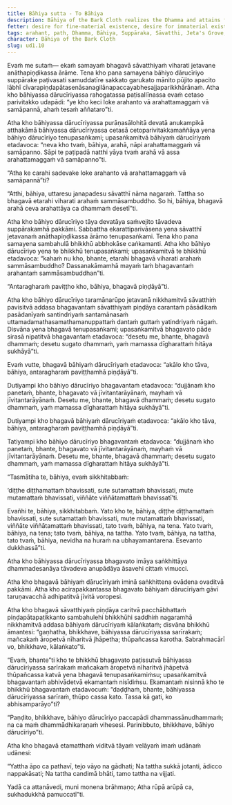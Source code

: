 ```yaml
---
title: Bāhiya sutta - To Bāhiya
description: Bāhiya of the Bark Cloth realizes the Dhamma and attains final Nibbāna immediately after receiving a concise teaching from the Buddha.
fetter: desire for fine-material existence, desire for immaterial existence, conceit, restlessness, ignorance
tags: arahant, path, Dhamma, Bāhiya, Suppāraka, Sāvatthi, Jeta's Grove, Anāthapiṇḍika's park, alms, death, cremation, stupa, final Nibbāna, seen, heard, sensed, cognized, ud, ud1
character: Bāhiya of the Bark Cloth
slug: ud1.10
---
```


Evaṁ me sutaṁ— ekaṁ samayaṁ bhagavā sāvatthiyaṁ viharati jetavane anāthapiṇḍikassa ārāme. Tena kho pana samayena bāhiyo dārucīriyo suppārake paṭivasati samuddatīre sakkato garukato mānito pūjito apacito lābhī cīvarapiṇḍapātasenāsanagilānapaccayabhesajjaparikkhārānaṁ. Atha kho bāhiyassa dārucīriyassa rahogatassa paṭisallīnassa evaṁ cetaso parivitakko udapādi: “ye kho keci loke arahanto vā arahattamaggaṁ vā samāpannā, ahaṁ tesaṁ aññataro”ti.

Atha kho bāhiyassa dārucīriyassa purāṇasālohitā devatā anukampikā atthakāmā bāhiyassa dārucīriyassa cetasā cetoparivitakkamaññāya yena bāhiyo dārucīriyo tenupasaṅkami; upasaṅkamitvā bāhiyaṁ dārucīriyaṁ etadavoca: “neva kho tvaṁ, bāhiya, arahā, nāpi arahattamaggaṁ vā samāpanno. Sāpi te paṭipadā natthi yāya tvaṁ arahā vā assa arahattamaggaṁ vā samāpanno”ti.

“Atha ke carahi sadevake loke arahanto vā arahattamaggaṁ vā samāpannā”ti?

“Atthi, bāhiya, uttaresu janapadesu sāvatthī nāma nagaraṁ. Tattha so bhagavā etarahi viharati arahaṁ sammāsambuddho. So hi, bāhiya, bhagavā arahā ceva arahattāya ca dhammaṁ desetī”ti.

Atha kho bāhiyo dārucīriyo tāya devatāya saṁvejito tāvadeva suppārakamhā pakkāmi. Sabbattha ekarattiparivāsena yena sāvatthī jetavanaṁ anāthapiṇḍikassa ārāmo tenupasaṅkami. Tena kho pana samayena sambahulā bhikkhū abbhokāse caṅkamanti. Atha kho bāhiyo dārucīriyo yena te bhikkhū tenupasaṅkami; upasaṅkamitvā te bhikkhū etadavoca: “kahaṁ nu kho, bhante, etarahi bhagavā viharati arahaṁ sammāsambuddho? Dassanakāmamhā mayaṁ taṁ bhagavantaṁ arahantaṁ sammāsambuddhan”ti.

“Antaragharaṁ paviṭṭho kho, bāhiya, bhagavā piṇḍāyā”ti.

Atha kho bāhiyo dārucīriyo taramānarūpo jetavanā nikkhamitvā sāvatthiṁ pavisitvā addasa bhagavantaṁ sāvatthiyaṁ piṇḍāya carantaṁ pāsādikaṁ pasādanīyaṁ santindriyaṁ santamānasaṁ uttamadamathasamathamanuppattaṁ dantaṁ guttaṁ yatindriyaṁ nāgaṁ. Disvāna yena bhagavā tenupasaṅkami; upasaṅkamitvā bhagavato pāde sirasā nipatitvā bhagavantaṁ etadavoca: “desetu me, bhante, bhagavā dhammaṁ; desetu sugato dhammaṁ, yaṁ mamassa dīgharattaṁ hitāya sukhāyā”ti.

Evaṁ vutte, bhagavā bāhiyaṁ dārucīriyaṁ etadavoca: “akālo kho tāva, bāhiya, antaragharaṁ paviṭṭhamhā piṇḍāyā”ti.

Dutiyampi kho bāhiyo dārucīriyo bhagavantaṁ etadavoca: “dujjānaṁ kho panetaṁ, bhante, bhagavato vā jīvitantarāyānaṁ, mayhaṁ vā jīvitantarāyānaṁ. Desetu me, bhante, bhagavā dhammaṁ; desetu sugato dhammaṁ, yaṁ mamassa dīgharattaṁ hitāya sukhāyā”ti.

Dutiyampi kho bhagavā bāhiyaṁ dārucīriyaṁ etadavoca: “akālo kho tāva, bāhiya, antaragharaṁ paviṭṭhamhā piṇḍāyā”ti.

Tatiyampi kho bāhiyo dārucīriyo bhagavantaṁ etadavoca: “dujjānaṁ kho panetaṁ, bhante, bhagavato vā jīvitantarāyānaṁ, mayhaṁ vā jīvitantarāyānaṁ. Desetu me, bhante, bhagavā dhammaṁ; desetu sugato dhammaṁ, yaṁ mamassa dīgharattaṁ hitāya sukhāyā”ti.

“Tasmātiha te, bāhiya, evaṁ sikkhitabbaṁ:

‘diṭṭhe diṭṭhamattaṁ bhavissati,
sute sutamattaṁ bhavissati,
mute mutamattaṁ bhavissati,
viññāte viññātamattaṁ bhavissatī’ti.

Evañhi te, bāhiya, sikkhitabbaṁ. Yato kho te, bāhiya, diṭṭhe diṭṭhamattaṁ bhavissati, sute sutamattaṁ bhavissati, mute mutamattaṁ bhavissati, viññāte viññātamattaṁ bhavissati, tato tvaṁ, bāhiya, na tena. Yato tvaṁ, bāhiya, na tena; tato tvaṁ, bāhiya, na tattha. Yato tvaṁ, bāhiya, na tattha, tato tvaṁ, bāhiya, nevidha na huraṁ na ubhayamantarena. Esevanto dukkhassā”ti.

Atha kho bāhiyassa dārucīriyassa bhagavato imāya saṅkhittāya dhammadesanāya tāvadeva anupādāya āsavehi cittaṁ vimucci.

Atha kho bhagavā bāhiyaṁ dārucīriyaṁ iminā saṅkhittena ovādena ovaditvā pakkāmi. Atha kho acirapakkantassa bhagavato bāhiyaṁ dārucīriyaṁ gāvī taruṇavacchā adhipatitvā jīvitā voropesi.

Atha kho bhagavā sāvatthiyaṁ piṇḍāya caritvā pacchābhattaṁ piṇḍapātapaṭikkanto sambahulehi bhikkhūhi saddhiṁ nagaramhā nikkhamitvā addasa bāhiyaṁ dārucīriyaṁ kālaṅkataṁ; disvāna bhikkhū āmantesi: “gaṇhatha, bhikkhave, bāhiyassa dārucīriyassa sarīrakaṁ; mañcakaṁ āropetvā nīharitvā jhāpetha; thūpañcassa karotha. Sabrahmacārī vo, bhikkhave, kālaṅkato”ti.

“Evaṁ, bhante”ti kho te bhikkhū bhagavato paṭissutvā bāhiyassa dārucīriyassa sarīrakaṁ mañcakaṁ āropetvā nīharitvā jhāpetvā thūpañcassa katvā yena bhagavā tenupasaṅkamiṁsu; upasaṅkamitvā bhagavantaṁ abhivādetvā ekamantaṁ nisīdiṁsu. Ekamantaṁ nisinnā kho te bhikkhū bhagavantaṁ etadavocuṁ: “daḍḍhaṁ, bhante, bāhiyassa dārucīriyassa sarīraṁ, thūpo cassa kato. Tassa kā gati, ko abhisamparāyo”ti?

“Paṇḍito, bhikkhave, bāhiyo dārucīriyo paccapādi dhammassānudhammaṁ; na ca maṁ dhammādhikaraṇaṁ vihesesi. Parinibbuto, bhikkhave, bāhiyo dārucīriyo”ti.

Atha kho bhagavā etamatthaṁ viditvā tāyaṁ velāyaṁ imaṁ udānaṁ udānesi:

“Yattha āpo ca pathavī,
tejo vāyo na gādhati;
Na tattha sukkā jotanti,
ādicco nappakāsati;
Na tattha candimā bhāti,
tamo tattha na vijjati.

Yadā ca attanāvedi,
muni monena brāhmaṇo;
Atha rūpā arūpā ca,
sukhadukkhā pamuccatī”ti.

